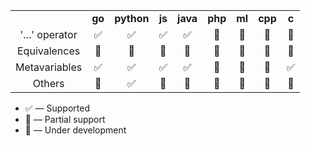 <table style="text-align:center">
<tr>
<td>

</td>
<td>
<b>go</b>
</td>
<td>
<b>python</b>
</td>
<td>
<b>js</b>
</td>
<td>
<b>java</b>
</td>
<td>
<b>php</b>
</td>
<td>
<b>ml</b>
</td>
<td>
<b>cpp</b>
</td>
<td>
<b>c</b>
</td>
</tr>
<tr>
<td>
'...' operator
</td>
<td>
✅
</td>
<td>
✅
</td>
<td>
✅
</td>
<td>
✅
</td>
<td>
🚧
</td>
<td>
🚧
</td>
<td>
🚧
</td>
<td>
🔶
</td>
</tr>
<tr>
<td>
Equivalences
</td>
<td>
🔶
</td>
<td>
🔶
</td>
<td>
🔶
</td>
<td>
🔶
</td>
<td>
🚧
</td>
<td>
🚧
</td>
<td>
🚧
</td>
<td>
🔶
</td>
</tr>
<tr>
<td>
Metavariables
</td>
<td>
✅
</td>
<td>
✅
</td>
<td>
✅
</td>
<td>
✅
</td>
<td>
🚧
</td>
<td>
🚧
</td>
<td>
🚧
</td>
<td>
✅
</td>
</tr>
<tr>
<td>
Others
</td>
<td>
🔶
</td>
<td>
✅
</td>
<td>
🔶
</td>
<td>
🔶
</td>
<td>
🚧
</td>
<td>
🚧
</td>
<td>
🚧
</td>
<td>
🚧
</td>
</table>



- ✅ — Supported
- 🔶 — Partial support
- 🚧 — Under development